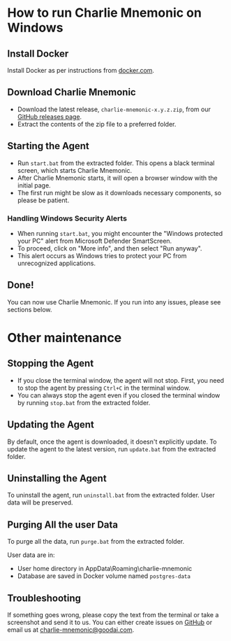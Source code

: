 # How to run Charlie Mnemonic on Windows

## Install Docker

Install Docker as per instructions from [docker.com](https://docs.docker.com/desktop/install/windows-install/).

## Download Charlie Mnemonic

- Download the latest release, `charlie-mnemonic-x.y.z.zip`, from
  our [GitHub releases page](https://github.com/GoodAI/charlie-mnemonic/releases).
- Extract the contents of the zip file to a preferred folder.

## Starting the Agent

- Run `start.bat` from the extracted folder. This opens a black terminal screen, which starts Charlie Mnemonic.
- After Charlie Mnemonic starts, it will open a browser window with the initial page.
- The first run might be slow as it downloads necessary components, so please be patient.

### Handling Windows Security Alerts

- When running `start.bat`, you might encounter the "Windows protected your PC" alert from Microsoft Defender
  SmartScreen.
- To proceed, click on "More info", and then select "Run anyway".
- This alert occurs as Windows tries to protect your PC from unrecognized applications.

## Done!

You can now use Charlie Mnemonic. If you run into any issues, please see sections below.

# Other maintenance

## Stopping the Agent

- If you close the terminal window, the agent will not stop. First, you need to stop the agent by pressing `Ctrl+C` in
  the terminal window.
- You can always stop the agent even if you closed the terminal window by running `stop.bat` from the extracted folder.

## Updating the Agent

By default, once the agent is downloaded, it doesn't explicitly update. To update the agent to the latest version,
run `update.bat` from the extracted folder.

## Uninstalling the Agent

To uninstall the agent, run `uninstall.bat` from the extracted folder. User data will be preserved.

## Purging All the user Data

To purge all the data, run `purge.bat` from the extracted folder.

User data are in:

- User home directory in AppData\Roaming\charlie-mnemonic
- Database are saved in Docker volume named `postgres-data`

## Troubleshooting

If something goes wrong, please copy the text from the terminal or take a screenshot and send it to us. You can either
create issues on [GitHub](https://github.com/GoodAI/charlie-mnemonic/issues) or email us
at [charlie-mnemonic@goodai.com](mailto:charlie-mnemonic@goodai.com).
